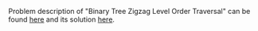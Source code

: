 Problem description of "Binary Tree Zigzag Level Order Traversal" can be found [here](https://leetcode.com/problems/binary-tree-zigzag-level-order-traversal/) and its solution [here](https://github.com/aurimas13/Solutions-To-Problems/blob/main/LeetCode/Python%20Solutions/Binary%20Tree%20Zigzag%20Level%20Order%20Traversal/binary.py).